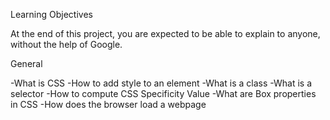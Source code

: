 Learning Objectives

At the end of this project, you are expected to be able to explain to anyone, without the help of Google.

General

-What is CSS
-How to add style to an element
-What is a class
-What is a selector
-How to compute CSS Specificity Value
-What are Box properties in CSS
-How does the browser load a webpage

